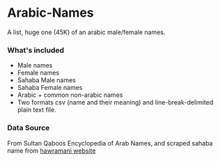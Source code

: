# Arabic-Names
A list, huge one (45K) of an arabic male/female names.

### What's included

* Male names
* Female names
* Sahaba Male names
* Sahaba Female names
* Arabic + common non-arabic names
* Two formats csv (name and their meaning) and line-break-delimited plain text file.

### Data Source
From Sultan Qaboos Encyclopedia of Arab Names, and scraped sahaba name from [hawramani website](http://sahaba.hawramani.com/)
